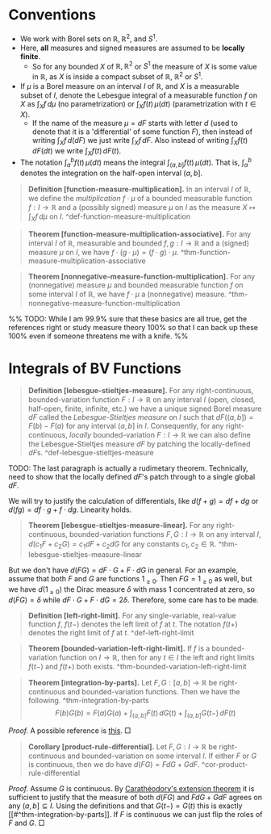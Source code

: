 # Conventions

- We work with Borel sets on $\mathbb{R}, \mathbb{R}^2,$ and $S^1$. 
- Here, **all** measures and signed measures are assumed to be **locally finite**.
	- So for any bounded $X$ of $\mathbb{R}, \mathbb{R}^2$ or $S^1$ the measure of $X$ is some value in $\mathbb{R}$, as $X$ is inside a compact subset of $\mathbb{R}$, $\mathbb{R}^2$ or $S^1$. 
- If $\mu$ is a Borel measure on an interval $I$ of $\mathbb{R}$, and $X$ is a measurable subset of $I$, denote the Lebesgue integral of a measurable function $f$ on $X$ as $\int_{X}f\,d \mu$ (no parametrization) or $\int_X f(t)\,\mu(dt)$ (parametrization with $t \in X$).
	- If the name of the measure $\mu = dF$ starts with letter $d$ (used to denote that it is a 'differential' of some function $F$), then instead of writing $\int_X f\,d(dF)$ we just write $\int_X f\,dF$. Also instead of writing $\int_X f(t)\, dF(dt)$ we write $\int_X f(t)\,dF(t)$.
- The notation $\int_a^b f(t) \, \mu(dt)$ means the integral $\int_{(a, b]} f(t)\,\mu(dt)$. That is, $\int_a^b$ denotes the integration on the half-open interval $(a, b]$.

> __Definition [function-measure-multiplication].__ In an interval $I$ of $\mathbb{R}$, we define the _multiplication_ $f \cdot \mu$ of a bounded measurable function $f : I \to \mathbb{R}$ and a (possibly signed) measure $\mu$ on $I$ as the measure $X \mapsto \int_X f\, d\mu$ on $I$. ^def-function-measure-multiplication

> __Theorem [function-measure-multiplication-associative].__ For any interval $I$ of $\mathbb{R}$, measurable and bounded $f, g : I \to \mathbb{R}$ and a (signed) measure $\mu$ on $I$, we have $f \cdot (g \cdot \mu) = (f \cdot g) \cdot \mu$. ^thm-function-measure-multiplication-associative

> __Theorem [nonnegative-measure-function-multiplication].__ For any (nonnegative) measure $\mu$ and bounded measurable function $f$ on some interval $I$ of $\mathbb{R}$, we have $f \cdot \mu$ a (nonnegative) measure. ^thm-nonnegative-measure-function-multiplication

%%
TODO: While I am 99.9% sure that these basics are all true, get the references right or study measure theory 100% so that I can back up these 100% even if someone threatens me with a knife.
%%

# Integrals of BV Functions

> __Definition [lebesgue-stieltjes-measure].__ For any right-continuous, bounded-variation function $F : I \to \mathbb{R}$ on any interval $I$ (open, closed, half-open, finite, infinite, etc.) we have a unique signed Borel measure $dF$ called the _Lebesgue-Stieltjes measure_ on $I$ such that $dF\left( (a, b] \right) = F(b) - F(a)$ for any interval $(a, b]$ in $I$.
> Consequently, for any right-continuous, _locally_ bounded-variation $F : I \to \mathbb{R}$ we can also define the Lebesgue-Stieltjes measure $dF$ by patching the locally-defined $dF$s. ^def-lebesgue-stieltjes-measure

TODO: The last paragraph is actually a rudimetary theorem. Technically, need to show that the locally defined $dF$'s patch through to a single global $dF$.

We will try to justify the calculation of differentials, like $d(f + g) = df + dg$ or $d(fg) = df \cdot g + f \cdot dg$. Linearity holds.

> __Theorem [lebesgue-stieltjes-measure-linear].__ For any right-continuous, bounded-variation functions $F, G : I \to \mathbb{R}$ on any interval $I$, $d(c_1 F + c_2 G) = c_1 dF + c_2 dG$ for any constants $c_1, c_2 \in \mathbb{R}$. ^thm-lebesgue-stieltjes-measure-linear

But we don't have $d(FG) = dF \cdot G + F \cdot dG$ in general. For an example, assume that both $F$ and $G$ are functions $1_{\geq 0}$. Then $FG = 1_{\geq0}$ as well, but we have $d(1_{\geq0})$ the Dirac measure $\delta$ with mass 1 concentrated at zero, so $d(FG) = \delta$ while $dF \cdot G + F \cdot dG = 2 \delta$. Therefore, some care has to be made.

> __Definition [left-right-limit].__ For any single-variable, real-value function $f$, $f(t-)$ denotes the left limit of $f$ at $t$. The notation $f(t+)$ denotes the right limit of $f$ at $t$. ^def-left-right-limit

> __Theorem [bounded-variation-left-right-limit].__ If $f$ is a bounded-variation function on $I \to \mathbb{R}$, then for any $t \in I$ the left and right limits $f(t-)$ and $f(t+)$ both exists. ^thm-bounded-variation-left-right-limit

> __Theorem [integration-by-parts].__ Let $F, G : [a, b] \to \mathbb{R}$ be right-continuous and bounded-variation functions. Then we have the following. ^thm-integration-by-parts
$$
F(b)G(b) = F(a)G(a) + \int_{(a, b]} F(t) \, dG(t) + \int_{(a, b]} G(t-) \, dF(t)
$$

_Proof._ A possible reference is [this](https://www.math.utah.edu/~li/L-S%20integral.pdf). □

> __Corollary [product-rule-differential].__ Let $F, G : I \to \mathbb{R}$ be right-continuous and bounded-variation on some interval $I$. If either $F$ or $G$ is continuous, then we do have $d(FG) = F dG + G dF$. ^cor-product-rule-differential

_Proof._ Assume $G$ is continuous. By [Carathéodory's extension theorem](https://en.wikipedia.org/wiki/Carath%C3%A9odory%27s_extension_theorem) it is sufficient to justify that the measure of both $d(FG)$ and $FdG + GdF$ agrees on any $(a, b] \subseteq I$. Using the definitions and that $G(t-) = G(t)$ this is exactly [[#^thm-integration-by-parts]]. If $F$ is continuous we can just flip the roles of $F$ and $G$. □